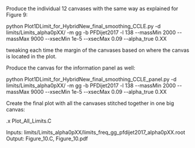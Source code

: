Produce the individual 12 canvases with the same way as explained for Figure 9:

python Plot1DLimit_for_HybridNew_final_smoothing_CCLE.py -d limits/Limits_alpha0pXX/ -m gg -b PFDijet2017 -l 138 --massMin 2000 --massMax 9000  --xsecMin 1e-5 --xsecMax 0.09 --alpha_true 0.XX

tweaking each time the margin of the canvases based on where the canvas is located in the plot.

Produce the canvas for the information panel as well:

python Plot1DLimit_for_HybridNew_final_smoothing_CCLE_panel.py -d limits/Limits_alpha0pXX/ -m gg -b PFDijet2017 -l 138 --massMin 2000 --massMax 9000  --xsecMin 1e-5 --xsecMax 0.09 --alpha_true 0.XX

Create the final plot with all the canvases stitched together in one big canvas:

.x Plot_All_Limits.C

Inputs: limits/Limits_alpha0pXX/limits_freq_gg_pfdijet2017_alpha0pXX.root \
Output: Figure_10.C, Figure_10.pdf

